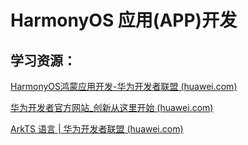 # HarmonyOS 应用(APP)开发

## 学习资源：

[HarmonyOS鸿蒙应用开发-华为开发者联盟 (huawei.com)](https://developer.huawei.com/consumer/cn/app)



[华为开发者官方网站_创新从这里开始 (huawei.com)](https://developer.huawei.com/)



[ArkTS 语言 | 华为开发者联盟 (huawei.com)](https://developer.huawei.com/consumer/cn/arkts/)